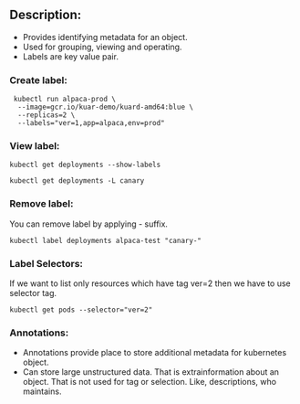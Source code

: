 ## Description:

- Provides identifying metadata for an object.
- Used for grouping, viewing and operating.
- Labels are key value pair.

### Create label:
```
 kubectl run alpaca-prod \
  --image=gcr.io/kuar-demo/kuard-amd64:blue \
  --replicas=2 \
  --labels="ver=1,app=alpaca,env=prod"
```

### View label:
```
kubectl get deployments --show-labels

kubectl get deployments -L canary
```

### Remove label:
You can remove label by applying - suffix.
```
kubectl label deployments alpaca-test "canary-"
```

### Label Selectors:
If we want to list only resources which have tag ver=2 then we have to use selector tag.
```
kubectl get pods --selector="ver=2"
```

### Annotations:
- Annotations provide place to store additional metadata for kubernetes object.
- Can store large unstructured data. That is extrainformation about an object. That is not used for tag or selection. Like, descriptions, who maintains.
